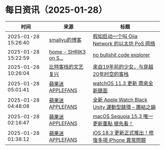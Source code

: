 ﻿# 每日资讯（2025-01-28）

|时间|来源|标题|
|---|---|---|
|2025-01-28 15:26:40|[smallyu的博客](https://smallyu.net/atom.xml)|[假如启动一个叫 Oiia Network 的以太坊 PoS 网络](https://smallyu.net/2025/01/28/%E5%81%87%E5%A6%82%E5%90%AF%E5%8A%A8%E4%B8%80%E4%B8%AA%E5%8F%AB-Oiia-Network-%E7%9A%84%E4%BB%A5%E5%A4%AA%E5%9D%8A-PoS-%E7%BD%91%E7%BB%9C/)|
|2025-01-28 15:22:59|[home - SHRIK3 on S...](https://shrik3.com/index.xml)|[no bullshit code explorer](https://shrik3.com/post/scripts/ctags/)|
|2025-01-28 10:26:04|[比特客栈的文艺复兴](https://bitinn.net/feed/)|[来自19年前的少女，与穿越20年时空的客栈](https://bitinn.net/11774/)|
|2025-01-28 05:01:41|[蘋果迷 APPLEFANS](https://applefans.today/feed/)|[watchOS 11.3 更新 帶來全新錶面](https://applefans.today/watchos-11-3/)|
|2025-01-28 04:48:08|[蘋果迷 APPLEFANS](https://applefans.today/feed/)|[全新 Apple Watch Black Unity 運動型錶環 – 團結之韻](https://applefans.today/2025-01-apple-watch-black-unity/)|
|2025-01-28 02:16:47|[蘋果迷 APPLEFANS](https://applefans.today/feed/)|[macOS Sequoia 15.3 唯一更新重點 搶先看！](https://applefans.today/macos-sequoia-15-3/)|
|2025-01-28 01:38:12|[蘋果迷 APPLEFANS](https://applefans.today/feed/)|[iOS 18.3 更新正式推出！修復多項 iPhone 異常問題](https://applefans.today/ios-18-3/)|
